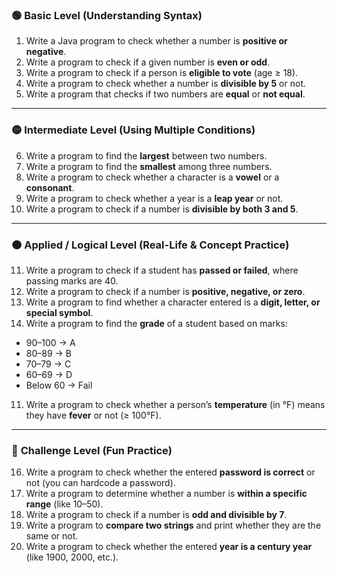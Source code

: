 ### 🟢 **Basic Level (Understanding Syntax)**

1. Write a Java program to check whether a number is **positive or negative**.
2. Write a program to check if a given number is **even or odd**.
3. Write a program to check if a person is **eligible to vote** (age ≥ 18).
4. Write a program to check whether a number is **divisible by 5** or not.    
5. Write a program that checks if two numbers are **equal** or **not equal**.


---

### 🟡 **Intermediate Level (Using Multiple Conditions)**

6. Write a program to find the **largest** between two numbers.
7. Write a program to find the **smallest** among three numbers.
8. Write a program to check whether a character is a **vowel** or a **consonant**.
9. Write a program to check whether a year is a **leap year** or not.
10. Write a program to check if a number is **divisible by both 3 and 5**.

---

### 🟠 **Applied / Logical Level (Real-Life & Concept Practice)**

11. Write a program to check if a student has **passed or failed**, where passing marks are 40.
12. Write a program to check if a number is **positive, negative, or zero**.
13. Write a program to find whether a character entered is a **digit, letter, or special symbol**.
14. Write a program to find the **grade** of a student based on marks:

- 90–100 → A
- 80–89 → B
- 70–79 → C
- 60–69 → D
- Below 60 → Fail

11. Write a program to check whether a person’s **temperature** (in °F) means they have **fever** or not (≥ 100°F).

---

### 🔵 **Challenge Level (Fun Practice)**

16. Write a program to check whether the entered **password is correct** or not (you can hardcode a password).
17. Write a program to determine whether a number is **within a specific range** (like 10–50).
18. Write a program to check if a number is **odd and divisible by 7**.
19. Write a program to **compare two strings** and print whether they are the same or not.
20. Write a program to check whether the entered **year is a century year** (like 1900, 2000, etc.).